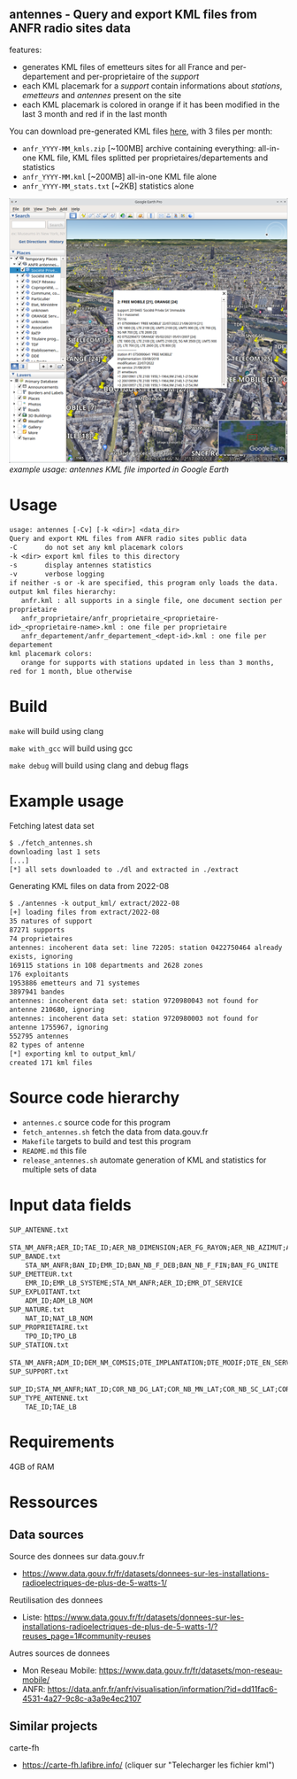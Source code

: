 ## antennes - Query and export KML files from ANFR radio sites data

features:
* generates KML files of emetteurs sites for all France and per-departement and per-proprietaire of the _support_
* each KML placemark for a _support_ contain informations about _stations_, _emetteurs_ and _antennes_ present on the site
* each KML placemark is colored in orange if it has been modified in the last 3 month and red if in the last month

You can download pre-generated KML files [here](https://ferme.ydns.eu/antennes/), with 3 files per month:
* `anfr_YYYY-MM_kmls.zip` [~100MB] archive containing everything: all-in-one KML file, KML files splitted per proprietaires/departements and statistics
* `anfr_YYYY-MM.kml` [~200MB] all-in-one KML file alone
* `anfr_YYYY-MM_stats.txt` [~2KB] statistics alone

![example usage: antennes KML file imported in Google Earth](doc/antennes_googleearth.png)<br/>
_example usage: antennes KML file imported in Google Earth_

# Usage

```
usage: antennes [-Cv] [-k <dir>] <data_dir>
Query and export KML files from ANFR radio sites public data
-C       do not set any kml placemark colors
-k <dir> export kml files to this directory
-s       display antennes statistics
-v       verbose logging
if neither -s or -k are specified, this program only loads the data.
output kml files hierarchy:
   anfr.kml : all supports in a single file, one document section per proprietaire
   anfr_proprietaire/anfr_proprietaire_<proprietaire-id>_<proprietaire-name>.kml : one file per proprietaire
   anfr_departement/anfr_departement_<dept-id>.kml : one file per departement
kml placemark colors:
   orange for supports with stations updated in less than 3 months, red for 1 month, blue otherwise
```

# Build

`make` will build using clang

`make with_gcc` will build using gcc

`make debug` will build using clang and debug flags

# Example usage

Fetching latest data set

```
$ ./fetch_antennes.sh
downloading last 1 sets
[...]
[*] all sets downloaded to ./dl and extracted in ./extract
```

Generating KML files on data from 2022-08

```
$ ./antennes -k output_kml/ extract/2022-08
[+] loading files from extract/2022-08
35 natures of support
87271 supports
74 proprietaires
antennes: incoherent data set: line 72205: station 0422750464 already exists, ignoring
169115 stations in 108 departments and 2628 zones
176 exploitants
1953886 emetteurs and 71 systemes
3897941 bandes
antennes: incoherent data set: station 9720980043 not found for antenne 210680, ignoring
antennes: incoherent data set: station 9720980003 not found for antenne 1755967, ignoring
552795 antennes
82 types of antenne
[*] exporting kml to output_kml/
created 171 kml files
```

# Source code hierarchy

* `antennes.c` source code for this program
* `fetch_antennes.sh` fetch the data from data.gouv.fr
* `Makefile` targets to build and test this program
* `README.md` this file
* `release_antennes.sh` automate generation of KML and statistics for multiple sets of data

# Input data fields

```
SUP_ANTENNE.txt
    STA_NM_ANFR;AER_ID;TAE_ID;AER_NB_DIMENSION;AER_FG_RAYON;AER_NB_AZIMUT;AER_NB_ALT_BAS;SUP_ID
SUP_BANDE.txt
    STA_NM_ANFR;BAN_ID;EMR_ID;BAN_NB_F_DEB;BAN_NB_F_FIN;BAN_FG_UNITE
SUP_EMETTEUR.txt
    EMR_ID;EMR_LB_SYSTEME;STA_NM_ANFR;AER_ID;EMR_DT_SERVICE
SUP_EXPLOITANT.txt
    ADM_ID;ADM_LB_NOM
SUP_NATURE.txt
    NAT_ID;NAT_LB_NOM
SUP_PROPRIETAIRE.txt
    TPO_ID;TPO_LB
SUP_STATION.txt
    STA_NM_ANFR;ADM_ID;DEM_NM_COMSIS;DTE_IMPLANTATION;DTE_MODIF;DTE_EN_SERVICE
SUP_SUPPORT.txt
    SUP_ID;STA_NM_ANFR;NAT_ID;COR_NB_DG_LAT;COR_NB_MN_LAT;COR_NB_SC_LAT;COR_CD_NS_LAT;COR_NB_DG_LON;COR_NB_MN_LON;COR_NB_SC_LON;COR_CD_EW_LON;SUP_NM_HAUT;TPO_ID;ADR_LB_LIEU;ADR_LB_ADD1;ADR_LB_ADD2;ADR_LB_ADD3;ADR_NM_CP;COM_CD_INSEE
SUP_TYPE_ANTENNE.txt
    TAE_ID;TAE_LB
```

# Requirements

4GB of RAM

# Ressources

## Data sources

Source des donnees sur data.gouv.fr
* https://www.data.gouv.fr/fr/datasets/donnees-sur-les-installations-radioelectriques-de-plus-de-5-watts-1/

Reutilisation des donnees
* Liste: https://www.data.gouv.fr/fr/datasets/donnees-sur-les-installations-radioelectriques-de-plus-de-5-watts-1/?reuses_page=1#community-reuses

Autres sources de donnees
* Mon Reseau Mobile: https://www.data.gouv.fr/fr/datasets/mon-reseau-mobile/
* ANFR: https://data.anfr.fr/anfr/visualisation/information/?id=dd11fac6-4531-4a27-9c8c-a3a9e4ec2107

## Similar projects

carte-fh
* https://carte-fh.lafibre.info/ (cliquer sur "Telecharger les fichier kml")

